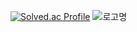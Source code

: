 [![Solved.ac Profile](http://mazassumnida.wtf/api/v2/generate_badge?boj=songbum13)](https://solved.ac/songbum13/)
![로고명](https://img.shields.io/badge/Python-#3776AB.svg?&style=for-the-badge&logo=Python&logoColor=Black)
